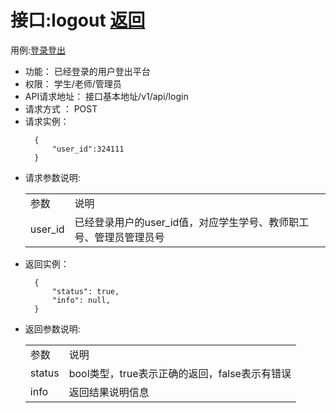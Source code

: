 # 接口:logout [返回][1]

用例:[登录登出][2]

<ul>
<li>功能： 已经登录的用户登出平台</li>
<li>权限： 学生/老师/管理员</li>
<li>API请求地址： 接口基本地址/v1/api/login</li>
<li>请求方式 ： POST</li>
<li>请求实例：</li>


```
  {
      "user_id":324111
  }
```

<li>请求参数说明:</li>
    <table>
        <tr>
            <td>参数</td>   
            <td>说明</td>
        </tr>
        <tr>
            <td>user_id</td>
            <td>已经登录用户的user_id值，对应学生学号、教师职工号、管理员管理员号</td>
        </tr>
    </table>

<li>返回实例：</li>

```
  { 
      "status": true,
      "info": null,    
  }
```

<li>返回参数说明:</li>
    <table>
        <tr>
            <td>参数</td>   
            <td>说明</td>
        </tr>
        <tr>
            <td>status</td>
            <td>bool类型，true表示正确的返回，false表示有错误</td>
        </tr>
        <tr>
            <td>info</td>
            <td>返回结果说明信息</td>
        </tr>
    </table>
</ul>

[1]: https://github.com/mzy1997/is_analysis/blob/master/test6/README.md    "返回" 
[2]: https://github.com/mzy1997/is_analysis/blob/master/test6/用例/登录登出.md    "登录登出" 